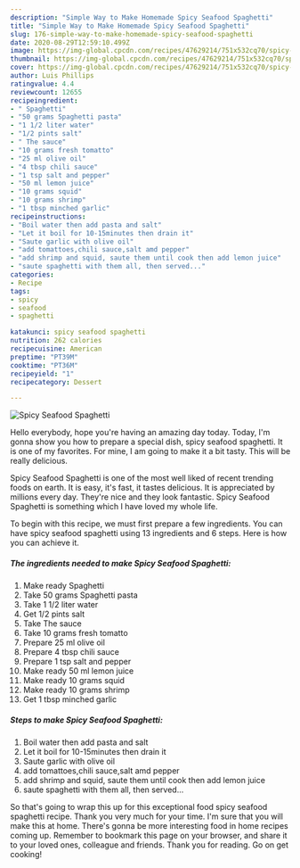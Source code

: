 ```yaml
---
description: "Simple Way to Make Homemade Spicy Seafood Spaghetti"
title: "Simple Way to Make Homemade Spicy Seafood Spaghetti"
slug: 176-simple-way-to-make-homemade-spicy-seafood-spaghetti
date: 2020-08-29T12:59:10.499Z
image: https://img-global.cpcdn.com/recipes/47629214/751x532cq70/spicy-seafood-spaghetti-recipe-main-photo.jpg
thumbnail: https://img-global.cpcdn.com/recipes/47629214/751x532cq70/spicy-seafood-spaghetti-recipe-main-photo.jpg
cover: https://img-global.cpcdn.com/recipes/47629214/751x532cq70/spicy-seafood-spaghetti-recipe-main-photo.jpg
author: Luis Phillips
ratingvalue: 4.4
reviewcount: 12655
recipeingredient:
- " Spaghetti"
- "50 grams Spaghetti pasta"
- "1 1/2 liter water"
- "1/2 pints salt"
- " The sauce"
- "10 grams fresh tomatto"
- "25 ml olive oil"
- "4 tbsp chili sauce"
- "1 tsp salt and pepper"
- "50 ml lemon juice"
- "10 grams squid"
- "10 grams shrimp"
- "1 tbsp minched garlic"
recipeinstructions:
- "Boil water then add pasta and salt"
- "Let it boil for 10-15minutes then drain it"
- "Saute garlic with olive oil"
- "add tomattoes,chili sauce,salt amd pepper"
- "add shrimp and squid, saute them until cook then add lemon juice"
- "saute spaghetti with them all, then served..."
categories:
- Recipe
tags:
- spicy
- seafood
- spaghetti

katakunci: spicy seafood spaghetti 
nutrition: 262 calories
recipecuisine: American
preptime: "PT39M"
cooktime: "PT36M"
recipeyield: "1"
recipecategory: Dessert

---
```



![Spicy Seafood Spaghetti](https://img-global.cpcdn.com/recipes/47629214/751x532cq70/spicy-seafood-spaghetti-recipe-main-photo.jpg)

Hello everybody, hope you're having an amazing day today. Today, I'm gonna show you how to prepare a special dish, spicy seafood spaghetti. It is one of my favorites. For mine, I am going to make it a bit tasty. This will be really delicious.

Spicy Seafood Spaghetti is one of the most well liked of recent trending foods on earth. It is easy, it's fast, it tastes delicious. It is appreciated by millions every day. They're nice and they look fantastic. Spicy Seafood Spaghetti is something which I have loved my whole life.




To begin with this recipe, we must first prepare a few ingredients. You can have spicy seafood spaghetti using 13 ingredients and 6 steps. Here is how you can achieve it.

<!--inarticleads1-->

##### The ingredients needed to make Spicy Seafood Spaghetti:

1. Make ready  Spaghetti
1. Take 50 grams Spaghetti pasta
1. Take 1 1/2 liter water
1. Get 1/2 pints salt
1. Take  The sauce
1. Take 10 grams fresh tomatto
1. Prepare 25 ml olive oil
1. Prepare 4 tbsp chili sauce
1. Prepare 1 tsp salt and pepper
1. Make ready 50 ml lemon juice
1. Make ready 10 grams squid
1. Make ready 10 grams shrimp
1. Get 1 tbsp minched garlic




<!--inarticleads2-->

##### Steps to make Spicy Seafood Spaghetti:

1. Boil water then add pasta and salt
1. Let it boil for 10-15minutes then drain it
1. Saute garlic with olive oil
1. add tomattoes,chili sauce,salt amd pepper
1. add shrimp and squid, saute them until cook then add lemon juice
1. saute spaghetti with them all, then served...




So that's going to wrap this up for this exceptional food spicy seafood spaghetti recipe. Thank you very much for your time. I'm sure that you will make this at home. There's gonna be more interesting food in home recipes coming up. Remember to bookmark this page on your browser, and share it to your loved ones, colleague and friends. Thank you for reading. Go on get cooking!
